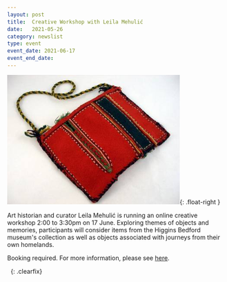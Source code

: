 ```yaml
---
layout: post
title:  Creative Workshop with Leila Mehulić
date:   2021-05-26
category: newslist
type: event
event_date: 2021-06-17
event_end_date:
---
```


![Hand-crafted bag](/images/2021-05-26-creative-workshop.jpg){: .float-right }

Art historian and curator Leila Mehulić is running an online creative workshop 2:00 to 3:30pm on 17 June. Exploring themes of objects and memories, participants will consider items from the Higgins Bedford museum's collection as well as objects associated with journeys from their own homelands.

Booking required. For more information, please see [here](https://refugeeweek.org.uk/events/workshop-curator-art-historian-leila-mehulic/).

&nbsp;
{: .clearfix}
